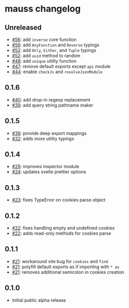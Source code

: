 # mauss changelog

## Unreleased

- [#56](https://github.com/alchemauss/mauss/pull/56): add `inverse` core function
- [#56](https://github.com/alchemauss/mauss/pull/56): add `AnyFunction` and `Reverse` typings
- [#52](https://github.com/alchemauss/mauss/pull/52): add `Only`, `Either`, and `Tuple` typings
- [#52](https://github.com/alchemauss/mauss/pull/52): add `uuid` method to random
- [#48](https://github.com/alchemauss/mauss/pull/48): add `unique` utility function
- [#47](https://github.com/alchemauss/mauss/pull/47): remove default exports except `api` module
- [#44](https://github.com/alchemauss/mauss/pull/44): enable `checkJs` and `resolveJsonModule`

## 0.1.6

- [#40](https://github.com/alchemauss/mauss/pull/40): add drop-in regexp replacement
- [#39](https://github.com/alchemauss/mauss/pull/39): add query string pathname maker

## 0.1.5

- [#38](https://github.com/alchemauss/mauss/pull/38): provide deep export mappings
- [#32](https://github.com/alchemauss/mauss/pull/32): adds more utility typings

## 0.1.4

- [#29](https://github.com/alchemauss/mauss/pull/29): improves inspector module
- [#24](https://github.com/alchemauss/mauss/pull/24): updates svelte prettier options

## 0.1.3

- [#23](https://github.com/alchemauss/mauss/pull/23): fixes TypeError on cookies parse object

## 0.1.2

- [#22](https://github.com/alchemauss/mauss/pull/22): fixes handling empty and undefined cookies
- [#22](https://github.com/alchemauss/mauss/pull/22): adds read-only methods for cookies parse

## 0.1.1

- [#21](https://github.com/alchemauss/mauss/pull/21): workaround vite bug for `cookies` and `find`
- [#21](https://github.com/alchemauss/mauss/pull/21): polyfill default exports as if importing with `* as`
- [#21](https://github.com/alchemauss/mauss/pull/21): removes additional semicolon in cookies creation

## 0.1.0

- Initial public alpha release

